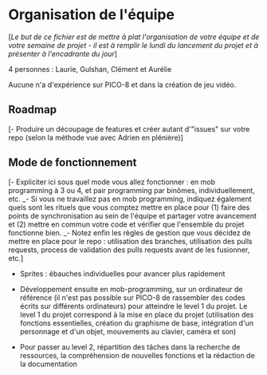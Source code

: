 # Organisation de l'équipe

[*Le but de ce fichier est de mettre à plat l'organisation de votre équipe et de votre semaine de projet - il est à remplir le lundi du lancement du projet et à présenter à l'encadrante du jour*]

4 personnes : Laurie, Gulshan, Clément et Aurélie

Aucune n'a d'expérience sur PICO-8 et dans la création de jeu vidéo.

## Roadmap

[- Produire un découpage de features et créer autant  d'"issues" sur votre repo (selon la méthode vue avec Adrien en plénière)]



## Mode de fonctionnement 

[- Expliciter ici sous quel mode vous allez fonctionner : en mob programming à 3 ou 4, et pair programming par binômes, individuellement, etc.
_- Si vous ne travaillez pas en mob programming, indiquez également quels sont les rituels que vous comptez mettre en place pour (1) faire des points de synchronisation au sein de l'équipe et partager votre avancement et (2) mettre en commun votre code et vérifier que l'ensemble du projet fonctionne bien.
_- Notez enfin les règles de gestion que vous décidez de mettre en place pour le repo : utilisation des branches, utilisation des pulls requests, process de validation des pulls requests avant de les fusionner, etc.]

- Sprites : ébauches individuelles pour avancer plus rapidement

- Développement ensuite en mob-programming, sur un ordinateur de référence (il n'est pas possible sur PICO-8 de rassembler des codes écrits sur différents ordinateurs) pour atteindre le level 1 du projet. Le level 1 du projet correspond à la mise en place du projet (utilisation des fonctions essentielles, création du graphisme de base, intégration d'un personnage et d'un objet, mouvements au clavier, caméra et son)

- Pour passer au level 2, répartition des tâches dans la recherche de ressources, la compréhension de nouvelles fonctions et la rédaction de la documentation
